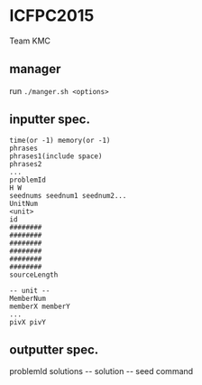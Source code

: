 ICFPC2015
====

Team KMC

## manager
run `./manger.sh <options>`

## inputter spec.
```
time(or -1) memory(or -1)
phrases
phrases1(include space)
phrases2
...
problemId
H W
seednums seednum1 seednum2...
UnitNum
<unit>
id
########
########
########
########
########
########
sourceLength

-- unit --
MemberNum
memberX memberY
...
pivX pivY

```

## outputter spec.
problemId
solutions
<solution>
-- solution -- 
seed
command

